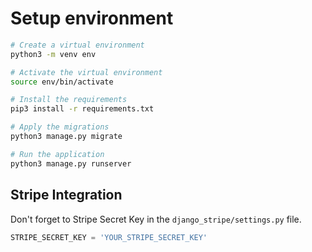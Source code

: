 # Setup environment

```bash
# Create a virtual environment
python3 -m venv env
````

```bash
# Activate the virtual environment
source env/bin/activate
```

```bash
# Install the requirements
pip3 install -r requirements.txt
```

```bash
# Apply the migrations
python3 manage.py migrate
```


```bash
# Run the application
python3 manage.py runserver
```

## Stripe Integration

Don't forget to Stripe Secret Key in the `django_stripe/settings.py` file.

```python
STRIPE_SECRET_KEY = 'YOUR_STRIPE_SECRET_KEY'
```
